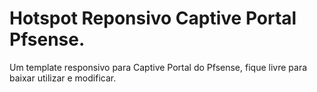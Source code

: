 # Hotspot Reponsivo Captive Portal Pfsense.
Um template responsivo para Captive Portal do Pfsense, fique livre para baixar utilizar e modificar.
